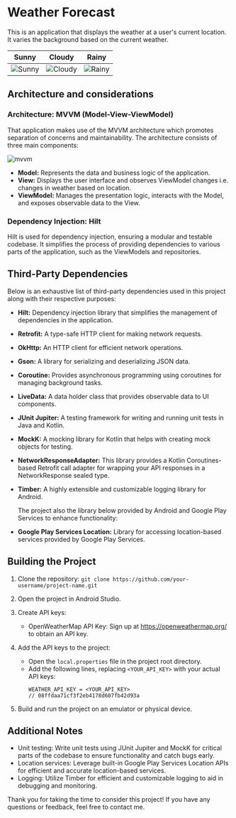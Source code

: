 # Weather Forecast

This is an application that displays the weather at a user's current location. It varies the background based on the current weather.

| Sunny                            | Cloudy                              | Rainy                        |
| ---------------------------------| ----------------------------------- | ---------------------------- |
| ![Sunny](https://github.com/wycliff/MyApplication/assets/20297562/393f67b3-a239-4cce-ad46-a52c4fac7a4a) | ![Cloudy](https://github.com/wycliff/MyApplication/assets/20297562/2076a203-ecfc-4c6d-977a-9afd274b3eb4)| ![Rainy](https://github.com/wycliff/MyApplication/assets/20297562/7ba75fe9-3b4f-4a5d-8f08-d812d3a352ec)

## Architecture and considerations

### Architecture: MVVM (Model-View-ViewModel)
That application makes use of the MVVM architecture which promotes separation of concerns and maintainability. The architecture consists of three main components:


![mvvm](https://github.com/wycliff/MyApplication/assets/20297562/6233e0c2-2d02-44b0-9aff-9efa66c27fca)

- **Model:** Represents the data and business logic of the application.
- **View:** Displays the user interface and observes ViewModel changes i.e. changes in weather based on location.
- **ViewModel:** Manages the presentation logic, interacts with the Model, and exposes observable data to the View.

### Dependency Injection: Hilt
Hilt is used for dependency injection, ensuring a modular and testable codebase. It simplifies the process of providing dependencies to various parts of the application, such as the ViewModels and repositories.

## Third-Party Dependencies

Below is an exhaustive list of third-party dependencies used in this project along with their respective purposes:

- **Hilt:** Dependency injection library that simplifies the management of dependencies in the application.
- **Retrofit:** A type-safe HTTP client for making network requests.
- **OkHttp:** An HTTP client for efficient network operations.
- **Gson:** A library for serializing and deserializing JSON data.
- **Coroutine:** Provides asynchronous programming using coroutines for managing background tasks.
- **LiveData:** A data holder class that provides observable data to UI components.
- **JUnit Jupiter:** A testing framework for writing and running unit tests in Java and Kotlin.
- **MockK:** A mocking library for Kotlin that helps with creating mock objects for testing.
- **NetworkResponseAdapter:** This library provides a Kotlin Coroutines-based Retrofit call adapter for wrapping your API responses in a NetworkResponse sealed type.
- **Timber:** A highly extensible and customizable logging library for Android.

  The project  also the library below provided by Android and Google Play Services to enhance functionality:
- **Google Play Services Location:** Library for accessing location-based services provided by Google Play Services.

## Building the Project

1. Clone the repository: `git clone https://github.com/your-username/project-name.git`
2. Open the project in Android Studio.
3. Create API keys:
   - OpenWeatherMap API Key: Sign up at https://openweathermap.org/ to obtain an API key.

4. Add the API keys to the project:
   - Open the `local.properties` file in the project root directory.
   - Add the following lines, replacing `<YOUR_API_KEY>` with your actual API keys:
     ```
     WEATHER_API_KEY = <YOUR_API_KEY>
     // 08ffdaa71cf3f2eb4178d607fb42d93a
     ```
5. Build and run the project on an emulator or physical device.

## Additional Notes
- Unit testing: Write unit tests using JUnit Jupiter and MockK for critical parts of the codebase to ensure functionality and catch bugs early.
- Location services: Leverage built-in Google Play Services Location APIs for efficient and accurate location-based services.
- Logging: Utilize Timber for efficient and customizable logging to aid in debugging and monitoring.

Thank you for taking the time to consider this project! If you have any questions or feedback, feel free to contact me.
